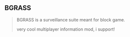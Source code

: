 BGRASS
---
>BGRASS is a surveillance suite meant for block game.
>
> very cool multiplayer information mod, i support!
